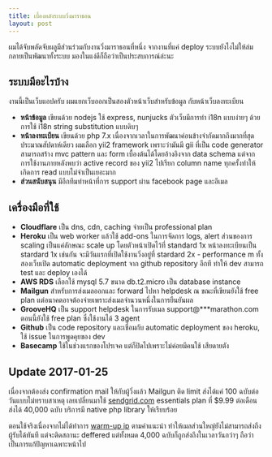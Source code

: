 ```yaml
---
title: เบื้องหลังระบบวิ่งมาราธอน
layout: post
---
```


ผมได้จับพลัดจับผลูมีส่วนร่วมกับงานวิ่งมาราธอนที่หนึ่ง จากงานที่แค่ deploy ระบบยังไงไม่ให้ล่มกลายเป็นพัฒนาทั้งระบบ มองในแง่ดีก็ถือว่าเป็นประสบการณ์ล่ะนะ

## ระบบมีอะไรบ้าง

งานนี้เป็นเว็บแอปครับ ผมแยกเว็บออกเป็นสองตัวหน้าเว็บสำหรับข้อมูล กับหน้าเว็บลงทะเบียน

- **หน้าข้อมูล** เขียนด้วย nodejs ใช้ express, nunjucks ตัวเว็บมีการทำ i18n แบบง่ายๆ ด้วยการใช้ i18n string substitution แบบดิบๆ
- **หน้าลงทะเบียน** เขียนด้วย php 7.x เนื่องจากเวลาในการพัฒนาค่อนข้างจำกัดมากถึงมากที่สุด ประมาณสัปดาห์เดียว ผมเลือก yii2 framework เพราะว่ามันมี gii ที่เป็น code generator สามารถสร้าง mvc pattern และ form เบื้องต้นได้โดยอ้างอิงจาก data schema แต่จากการใช้งานภายหลังพบว่า active record ของ yii2 ไปเรียก column name ทุกครั้งทำให้เกิดการ read แบบไม่จำเป็นเยอะมาก
- **ส่วนสนับสนุน** มีอีกทีมทำหน้าที่การ support ผ่าน facebook page และอีเมล

## เครื่องมือที่ใช้

* **Cloudflare** เป็น dns, cdn, caching จ่ายเป็น professional plan
* **Heroku** เป็น web worker แล้วใช้ add-ons ในการจัดการ logs, alert ส่วนของการ scaling เป็นแค่ลักษณะ scale up โดยตัวหน้าเปิดไว้ที่ standard 1x หน้าลงทะเบียนเป็น stardard 1x เช่นกัน จะมีวันแรกที่เปิดใช้งานวิ่งอยู่ที่ stardard 2x - performance m ทั้งสองเว็บเปิด automatic deployment จาก github repository อีกที ทำให้ dev สามารถ test และ deploy เองได้
* **AWS RDS** เลือกใช้ mysql 5.7 ขนาด db.t2.micro เป็น database instance 
* **Mailgun** สำหรับการส่งเมลออกและ forward ไปหา helpdesk ณ ขณะที่เขียนยังใช้ free plan แต่อนาคตอาจต้องจ่ายเพราะส่งเมลจำนวนหนึ่งในการยืนยันผล
* **GrooveHQ** เป็น support helpdesk ในการรับเมล support@***marathon.com ตอนนี้ยังใช้ free plan ซึ่งใช้งานได้ 3 agent
* **Github** เป็น code repository และเชื่อมกับ automatic deployment ของ heroku, ใช้ issue ในการพูดคุยของ dev
* **Basecamp** ใช้ในช่วงแรกของโปรเจค แต่ก็ปิดไปเพราะไม่ค่อยมีคนใช้ เสียดายตัง

## Update 2017-01-25

เนื่องจากต้องส่ง confirmation mail ให้กับผู้วิ่งแล้ว Mailgun ติด limit ส่งได้แค่ 100 ฉบับต่อวันแบบไม่ทราบสาเหตุ เลยเปลี่ยนมาใช้ [sendgrid.com](sendgrid.com) essentials plan ที่ $9.99 ต่อเดือน ส่งได้ 40,000 ฉบับ บริการมี native php library ให้เรียบร้อย 

ตอนใช้จริงเนื่องจากไม่ได้ทำการ [warm-up ip](https://sendgrid.com/docs/Classroom/Deliver/Delivery_Introduction/warming_up_ips.html) ตามคำแนะนำ ทำให้เมลส่วนใหญ่ยังไม่สามารถส่งถึงผู้รับได้ทันที แต่จะติดสถานะ deffered แต่ทั้งหมด 4,000 ฉบับก็ถูกส่งถึงในเวลาวันกว่าๆ ถือว่าเป็นการแก้ปัญหาเฉพาะหน้าไป

